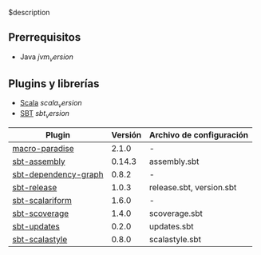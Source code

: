 $description

## Prerrequisitos

- Java $jvm_version$

## Plugins y librerías

- [Scala](http://www.scala-lang.org/) $scala_version$
- [SBT](http://www.scala-sbt.org/) $sbt_version$

|   Plugin          |   Versión         |   Archivo de configuración   |
|   -------------   |   -------------   |   --------------  |
|   [macro-paradise](https://github.com/scalamacros/paradise)                   |   2.1.0  | -   |
|   [sbt-assembly](https://github.com/sbt/sbt-assembly)                         |   0.14.3 |   assembly.sbt   |
|   [sbt-dependency-graph](https://github.com/jrudolph/sbt-dependency-graph)    |   0.8.2  | -   |
|   [sbt-release](https://github.com/sbt/sbt-release)                           |   1.0.3  |   release.sbt, version.sbt    |
|   [sbt-scalariform](https://github.com/sbt/sbt-scalariform)                   |   1.6.0  | -   |
|   [sbt-scoverage](https://github.com/scoverage/sbt-scoverage)                 |   1.4.0  |   scoverage.sbt   |
|   [sbt-updates](https://github.com/rtimush/sbt-updates)                       |   0.2.0  |   updates.sbt   |
|   [sbt-scalastyle](https://github.com/scalastyle/scalastyle-sbt-plugin)       |   0.8.0  |   scalastyle.sbt |
